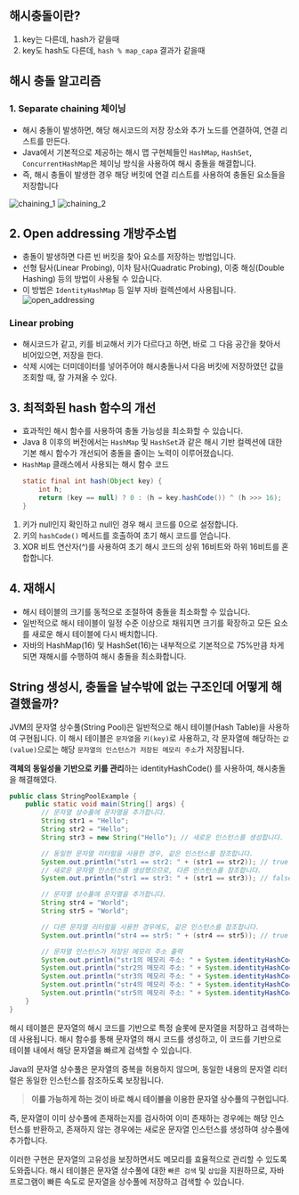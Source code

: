 
## 해시충돌이란?
1. key는 다른데, hash가 같을때
2. key도 hash도 다른데, `hash % map_capa` 결과가 같을때

## 해시 충돌 알고리즘
### 1. Separate chaining 체이닝
- 해시 충돌이 발생하면, 해당 해시코드의 저장 장소와 추가 노드를 연결하여, 연결 리스트를 만든다.
- Java에서 기본적으로 제공하는 해시 맵 구현체들인 `HashMap`, `HashSet`, `ConcurrentHashMap`은 체이닝 방식을 사용하여 해시 충돌을 해결합니다.
-  즉, 해시 충돌이 발생한 경우 해당 버킷에 연결 리스트를 사용하여 충돌된 요소들을 저장합니다


![chaining_1](../img/chaining_1.png)
![chaining_2](../img/chaining_2.png)

## 2. Open addressing 개방주소법
- 충돌이 발생하면 다른 빈 버킷을 찾아 요소를 저장하는 방법입니다.
- 선형 탐사(Linear Probing), 이차 탐사(Quadratic Probing), 이중 해싱(Double Hashing) 등의 방법이 사용될 수 있습니다.
- 이 방법은 `IdentityHashMap` 등 일부 자바 컬렉션에서 사용됩니다.
  ![open_addressing](../img/open_addressing.png)
### Linear probing
- 해시코드가 같고, 키를 비교해서 키가 다르다고 하면, 바로 그 다음 공간을 찾아서 비어있으면, 저장을 한다.
- 삭제 시에는 더미데이터를 넣어주어야 해시충돌나서 다음 버킷에 저장하였던 값을 조회할 때, 잘 가져올 수 있다.

## 3. 최적화된 hash 함수의 개선
- 효과적인 해시 함수를 사용하여 충돌 가능성을 최소화할 수 있습니다.
- Java 8 이후의 버전에서는 `HashMap` 및 `HashSet`과 같은 해시 기반 컬렉션에 대한 기본 해시 함수가 개선되어 충돌을 줄이는 노력이 이루어졌습니다.
- `HashMap` 클래스에서 사용되는 해시 함수 코드
  ```java
  static final int hash(Object key) { 
      int h; 
      return (key == null) ? 0 : (h = key.hashCode()) ^ (h >>> 16); 
  }
  ```
1. 키가 null인지 확인하고 null인 경우 해시 코드를 0으로 설정합니다.
2. 키의 `hashCode()` 메서드를 호출하여 초기 해시 코드를 얻습니다.
3. XOR 비트 연산자(^)를 사용하여 초기 해시 코드의 상위 16비트와 하위 16비트를 혼합합니다.

## 4. 재해시
- 해시 테이블의 크기를 동적으로 조절하여 충돌을 최소화할 수 있습니다.
- 일반적으로 해시 테이블이 일정 수준 이상으로 채워지면 크기를 확장하고 모든 요소를 새로운 해시 테이블에 다시 배치합니다.
- 자바의 HashMap(16) 및 HashSet(16)는 내부적으로 기본적으로 75%만큼 차게되면 재해시를 수행하여 해시 충돌을 최소화합니다.


## String 생성시, 충돌을 날수밖에 없는 구조인데 어떻게 해결했을까?

JVM의 문자열 상수풀(String Pool)은 일반적으로 해시 테이블(Hash Table)을 사용하여 구현됩니다.
이 해시 테이블은 `문자열`을 `키(key)`로 사용하고, 각 문자열에 해당하는 `값(value)`으로는 해당 `문자열의 인스턴스가 저장된 메모리 주소`가 저장됩니다.

**객체의 동일성을 기반으로 키를 관리**하는  identityHashCode() 를 사용하여, 해시충돌을 해결해였다.


```java
public class StringPoolExample {
    public static void main(String[] args) {
        // 문자열 상수풀에 문자열을 추가합니다. 
        String str1 = "Hello";
        String str2 = "Hello";
        String str3 = new String("Hello"); // 새로운 인스턴스를 생성합니다. 

        // 동일한 문자열 리터럴을 사용한 경우, 같은 인스턴스를 참조합니다. 
        System.out.println("str1 == str2: " + (str1 == str2)); // true 
        // 새로운 문자열 인스턴스를 생성했으므로, 다른 인스턴스를 참조합니다. 
        System.out.println("str1 == str3: " + (str1 == str3)); // false 

        // 문자열 상수풀에 문자열을 추가합니다. 
        String str4 = "World";
        String str5 = "World";

        // 다른 문자열 리터럴을 사용한 경우에도, 같은 인스턴스를 참조합니다. 
        System.out.println("str4 == str5: " + (str4 == str5)); // true 

        // 문자열 인스턴스가 저장된 메모리 주소 출력 
        System.out.println("str1의 메모리 주소: " + System.identityHashCode(str1));
        System.out.println("str2의 메모리 주소: " + System.identityHashCode(str2));
        System.out.println("str3의 메모리 주소: " + System.identityHashCode(str3));
        System.out.println("str4의 메모리 주소: " + System.identityHashCode(str4));
        System.out.println("str5의 메모리 주소: " + System.identityHashCode(str5));
    }
}
```

해시 테이블은 문자열의 해시 코드를 기반으로 특정 슬롯에 문자열을 저장하고 검색하는 데 사용됩니다. 해시 함수를 통해 문자열의 해시 코드를 생성하고, 이 코드를 기반으로 테이블 내에서 해당 문자열을 빠르게 검색할 수 있습니다.

Java의 문자열 상수풀은 문자열의 중복을 허용하지 않으며, 동일한 내용의 문자열 리터럴은 동일한 인스턴스를 참조하도록 보장됩니다.

>**이를 가능하게 하는 것이 바로 해시 테이블을 이용한 문자열 상수풀의 구현입니다.**

즉, 문자열이 이미 상수풀에 존재하는지를 검사하여 이미 존재하는 경우에는 해당 인스턴스를 반환하고, 존재하지 않는 경우에는 새로운 문자열 인스턴스를 생성하여 상수풀에 추가합니다.

이러한 구현은 문자열의 고유성을 보장하면서도 메모리를 효율적으로 관리할 수 있도록 도와줍니다. 해시 테이블은 문자열 상수풀에 대한 `빠른 검색` 및 `삽입`을 지원하므로, 자바 프로그램이 빠른 속도로 문자열을 상수풀에 저장하고 검색할 수 있습니다.